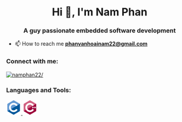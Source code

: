 <h1 align="center">Hi 👋, I'm Nam Phan</h1>
<h3 align="center">A guy passionate embedded software development</h3>



- 📫 How to reach me **phanvanhoainam22@gmail.com**

<h3 align="left">Connect with me:</h3>
<p align="left">

<a href="https://www.linkedin.com/in/namphan22/" target="blank"><img align="center" src="https://raw.githubusercontent.com/rahuldkjain/github-profile-readme-generator/master/src/images/icons/Social/linked-in-alt.svg" alt="namphan22/" height="30" width="40" /></a>
</p>

<h3 align="left">Languages and Tools:</h3>
<p align="left"> <a href="https://www.cprogramming.com/" target="_blank" rel="noreferrer"> <img src="https://raw.githubusercontent.com/devicons/devicon/master/icons/c/c-original.svg" alt="c" width="40" height="40"/> </a> <a href="https://www.w3schools.com/cpp/" target="_blank" rel="noreferrer"> <img src="https://raw.githubusercontent.com/devicons/devicon/master/icons/cplusplus/cplusplus-original.svg" alt="cplusplus" width="40" height="40"/> </a> 


